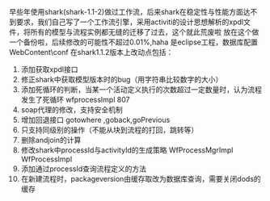 早些年使用shark(shark-1.1-2)做过工作流，后来shark在稳定性与性能方面达不到要求，我们自己写了一个工作流引擎，采用activiti的设计思想解析的xpdl文件，将所有的模型与流程实例都无缝的迁移了过去，这个就此荒废啦 
放在这个做一个备份啦，后续修改的可能性不超过0.01%,haha 是eclipse工程，数据库配置WebContent\conf
在shark1.1.2版本上改动点包括：
1.  添加获取xpdl接口
2.	修正shark中获取模型版本时的bug（用字符串比较数字的大小）
3.	添加死循环的判断，当某一个活动定义执行的次数超过一定数量时，认为流程发生了死循环 wfprocessImpl 807
4.	soap代理的修改，支持安全机制
5.	增加回退接口 gotowhere ,goback,goPrevious
6.	只支持同级别的操作（不能从块到流程的打回，跳转等）
7.	删除andjoin的计算
8.	修改shark中processId与activityId的生成策略 WfProcessMgrImpl WfProcessImpl
9.	添加通过processId查询流程定义的方法
10.	在新建流程时，packageversion由缓存取改为数据库查询，需要关闭dods的缓存
